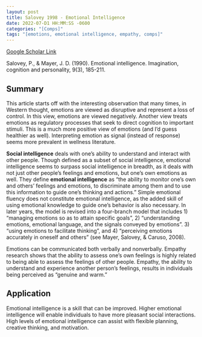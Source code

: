 ```yaml
---
layout: post
title: Salovey 1998 - Emotional Intelligence
date: 2022-07-D1 HH:MM:SS -0600
categories: "[Comps]"
tags: "[emotions, emotional intelligence, empathy, comps]"
---
```

[Google Scholar Link](https://scholar.google.com/scholar?hl=en&as_sdt=0%2C45&q=emotional+intelligence&btnG=)

Salovey, P., & Mayer, J. D. (1990). Emotional intelligence. Imagination, cognition and personality, 9(3), 185-211.

## Summary
This article starts off with the interesting observation that many times, in Western thought, emotions are viewed as disruptive and represent a loss of control.  In this view, emotions are viewed negatively.  Another view treats emotions as regulatory processes that seek to direct cognition to important stimuli.  This is a much more positive view of emotions (and I’d guess healthier as well).  Interpreting emotion as signal (instead of response) seems more prevalent in wellness literature.

**Social intelligence** deals with one’s ability to understand and interact with other people.  Though defined as a subset of social intelligence, emotional intelligence seems to surpass social intelligence in breadth, as it deals with not just other people’s feelings and emotions, but one’s own emotions as well.  They define **emotional intelligence** as “the ability to monitor one’s own and others’ feelings and emotions, to discriminate among them and to use this information to guide one’s thinking and actions.”  Simple emotional fluency does not constitute emotional intelligence, as the added skill of using emotional knowledge to guide one’s behavior is also necessary.  In later years, the model is revised into a four-branch model that includes 1) “managing emotions so as to attain specific goals”, 2) “understanding emotions, emotional language, and the signals conveyed by emotions”. 3) “using emotions to facilitate thinking”, and 4) “perceiving emotions accurately in oneself and others” (see Mayer, Salovey, & Caruso, 2008).

Emotions can be communicated both verbally and nonverbally.  Empathy research shows that the ability to assess one’s own feelings is highly related to being able to assess the feelings of other people.  Empathy, the ability to understand and experience another person’s feelings, results in individuals being perceived as “genuine and warm.”

## Application
Emotional intelligence is a skill that can be improved.  Higher emotional intelligence will enable individuals to have more pleasant social interactions.  High levels of emotional intelligence can assist with flexible planning, creative thinking, and motivation.
